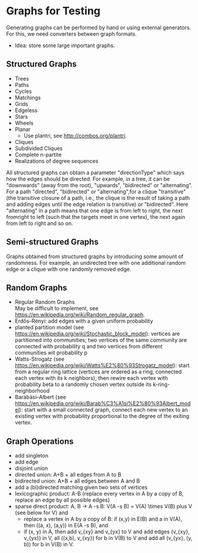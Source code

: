 ﻿# Graphs for Testing

Generating graphs can be performed by hand or using external generators. For this, we need converters between graph formats.

- Idea: store some large important graphs.


## Structured Graphs
- Trees
- Paths
- Cycles
- Matchings
- Grids
- Edgeless
- Stars
- Wheels
- Planar
   - Use plantri, see http://combos.org/plantri.
- Cliques
- Subdivided Cliques
- Complete n-partite
- Realizations of degree sequences


All structured graphs can obtain a parameter "directionType" which says how the edges should be directed.
For example, in a tree, it can be "downwards" (away from the root), "upwards", "bidirected" or "alternating".
For a path "directed", "bidirected" or "alternating",for a clique "transitive" (the transitive closure of a 
path, i.e., the clique is the result of taking a path and adding edges until the edge relation is transitive) 
or "bidirected". Here "alternating" in a path means that one edge is from left to right, the next fromright
to left (such that the targets meet in one vertex), the next again from left to right and so on.

## Semi-structured Graphs
Graphs obtained from structured graphs by introducing some amount of randomness. 
For example, an undirected tree with one additional random edge or a clique with one randomly removed edge.
## Random Graphs
- Regular Random Graphs        
May be difficult to implement, see https://en.wikipedia.org/wiki/Random_regular_graph. 
- Erdős–Rényi: add edges with a given uniform probability 
- planted partition model (see https://en.wikipedia.org/wiki/Stochastic_block_model): vertices are partitioned into communities; two vertices of the same community are connected with probability q and two vertices from different communities wit probability p
- Watts-Strogatz (see https://en.wikipedia.org/wiki/Watts%E2%80%93Strogatz_model): start from a regular ring lattice (vertices are ordered as a ring, connected each vertex with its k neighbors); then rewire each vertex with probability beta to a randomly chosen vertex outside its k-ring-neighborhood
- Barabási–Albert (see https://en.wikipedia.org/wiki/Barab%C3%A1si%E2%80%93Albert_model): start with a small connected graph, connect each new vertex to an existing vertex with probability proportional to the degree of the exiting vertex.


## Graph Operations
- add singleton
- add edge
- disjoint union
- directed union: A+B + all edges from A to B
- bidirected union: A+B + all edges between A and B
- add a (bi)directed matching given two sets of vertices
- lexicographic product: A-B (replace every vertex in A by a copy of B, replace an edge by all possible edges)
- sparse direct product: A, B -> A -s B: V(A -s B) = V(A) \times V(B) plus V (see below for V) and
   - replace a vertex in A by a copy of B: if (x,y) in E(B) and a in V(A), then ((a, x), (a,y)) in E(A -s B), and
   - if (x, y) in A, then add v_{xy} and v_{yx} to V and add edges (v_{xy}, v_{yx}) in V, all ((x,b), v_{xy}) for b in V(B) to V and add all (v_{yx}, (y, b)) for b in V(B) in V.
